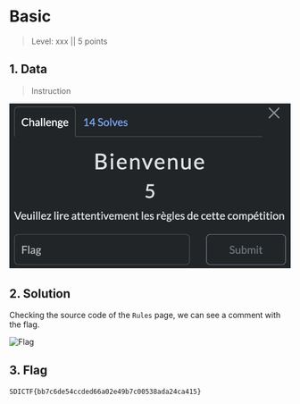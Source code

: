 # Basic

> Level: xxx || 5 points


## 1. Data

> Instruction

![Instruction Challenge Basic](challenge_Basic.png)


## 2. Solution

Checking the source code of the `Rules` page, we can see a comment with the flag.

![Flag](https://github.com/user-attachments/assets/342d730c-42ca-4fa3-88e2-98431bd9488b)


## 3. Flag

```plaintext
SDICTF{bb7c6de54ccded66a02e49b7c00538ada24ca415}
```